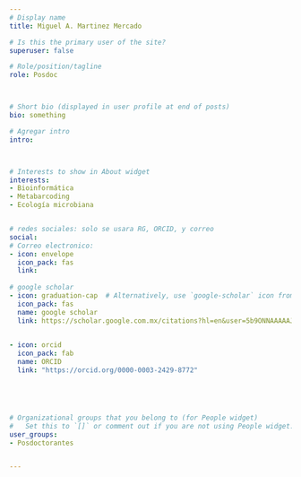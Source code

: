 ```yaml
---
# Display name
title: Miguel A. Martinez Mercado

# Is this the primary user of the site?
superuser: false

# Role/position/tagline
role: Posdoc



# Short bio (displayed in user profile at end of posts)
bio: something

# Agregar intro
intro: 



# Interests to show in About widget
interests: 
- Bioinformática
- Metabarcoding
- Ecología microbiana


# redes sociales: solo se usara RG, ORCID, y correo
social:
# Correo electronico:
- icon: envelope
  icon_pack: fas
  link: 
  
# google scholar
- icon: graduation-cap  # Alternatively, use `google-scholar` icon from `ai` icon pack
  icon_pack: fas
  name: google scholar
  link: https://scholar.google.com.mx/citations?hl=en&user=5b9ONNAAAAAJ
  

- icon: orcid
  icon_pack: fab
  name: ORCID
  link: "https://orcid.org/0000-0003-2429-8772"





# Organizational groups that you belong to (for People widget)
#   Set this to `[]` or comment out if you are not using People widget.
user_groups:
- Posdoctorantes


---
```


